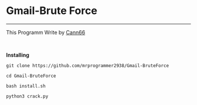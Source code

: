 # Gmail-Brute Force
<hr>

This Programm Write by [Cann66](https://github.com/cann66dev) 
<br>

<br>


**Installing**
```
git clone https://github.com/mrprogrammer2938/Gmail-BruteForce

cd Gmail-BruteForce

bash install.sh

python3 crack.py
```
